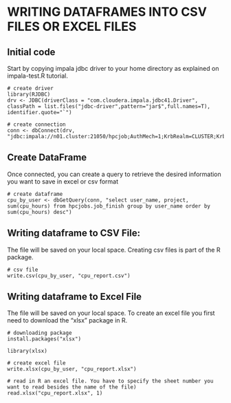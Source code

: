 # WRITING DATAFRAMES INTO CSV FILES OR EXCEL FILES

## Initial code

Start by copying impala jdbc driver to your home directory as explained on impala-test.R tutorial.

```
# create driver
library(RJDBC)
drv <- JDBC(driverClass = "com.cloudera.impala.jdbc41.Driver", classPath = list.files("jdbc-driver",pattern="jar$",full.names=T), identifier.quote="`")

# create connection
conn <- dbConnect(drv, "jdbc:impala://n01.cluster:21050/hpcjob;AuthMech=1;KrbRealm=CLUSTER;KrbHostFQDN=n01.cluster;KrbServiceName=impala")

```

## Create DataFrame

Once connected, you can create a query to retrieve the desired information you want to save in excel or csv format

```
# create dataframe
cpu_by_user <- dbGetQuery(conn, "select user_name, project, sum(cpu_hours) from hpcjobs.job_finish group by user_name order by sum(cpu_hours) desc")
```

## Writing dataframe to CSV File: 

The file will be saved on your local space. Creating csv files is part of the R package.
```
# csv file
write.csv(cpu_by_user, "cpu_report.csv")
```

## Writing dataframe to Excel File

The file will be saved on your local space. To create an excel file you first need to download the “xlsx” package in R.
```
# downloading package
install.packages("xlsx")

library(xlsx)

# create excel file
write.xlsx(cpu_by_user, "cpu_report.xlsx")

# read in R an excel file. You have to specify the sheet number you want to read besides the name of the file)
read.xlsx("cpu_report.xlsx", 1)
```
